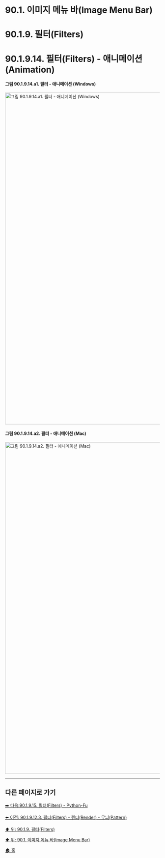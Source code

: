 # 90.1. 이미지 메뉴 바(Image Menu Bar)
# 90.1.9. 필터(Filters)
# 90.1.9.14. 필터(Filters) - 애니메이션(Animation)

#### 그림 90.1.9.14.a1. 필터 - 애니메이션 (Windows)
<img width="1080" alt="그림 90.1.9.14.a1. 필터 - 애니메이션 (Windows)" environment="Windows 10 GIMP 2.10.36" src="https://github.com/wonder13662/gimp/assets/15767104/1302281c-3730-42d7-a40d-52b3726ab87a">

#### 그림 90.1.9.14.a2. 필터 - 애니메이션 (Mac)
<img width="1080" alt="그림 90.1.9.14.a2. 필터 - 애니메이션 (Mac)" environment="MacOS:Sonoma 14.2.1 GIMP 2.10.36" src="https://github.com/wonder13662/gimp/assets/15767104/cf4420b8-3070-45a3-9761-5f873433b775">

***

## 다른 페이지로 가기

[➡️ 다음:90.1.9.15. 필터(Filters) - Python-Fu](./90-01-09-filtersx-15-python_fu.md)

[⬅️ 이전: 90.1.9.12.3. 필터(Filters) - 렌더(Render) - 무늬(Pattern)](./90-01-09-filtersx-12-renderx-03-pattern.md)

[⬆️ 위: 90.1.9. 필터(Filters)](./90-01-09-filters.md)

[⬆️ 위: 90.1. 이미지 메뉴 바(Image Menu Bar)](./90-01-00-image-menu-bar.md)

[🏠 홈](./00-home.md)
